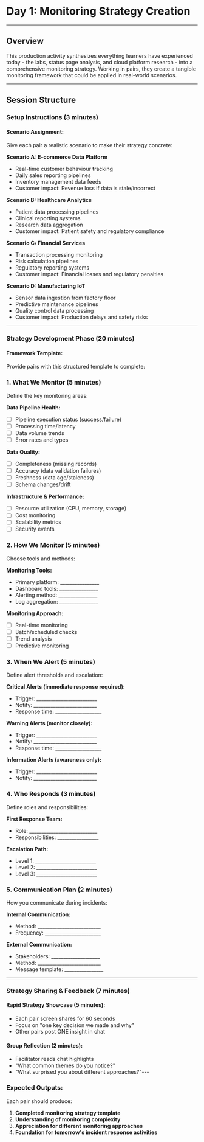 # Day 1: Monitoring Strategy Creation
---

## Overview
This production activity synthesizes everything learners have experienced today - the labs, status page analysis, and cloud platform research - into a comprehensive monitoring strategy. Working in pairs, they create a tangible monitoring framework that could be applied in real-world scenarios.

---

## Session Structure

### Setup Instructions (3 minutes)

#### Scenario Assignment:
Give each pair a realistic scenario to make their strategy concrete:

**Scenario A: E-commerce Data Platform**

- Real-time customer behaviour tracking
- Daily sales reporting pipelines  
- Inventory management data feeds
- Customer impact: Revenue loss if data is stale/incorrect

**Scenario B: Healthcare Analytics**

- Patient data processing pipelines
- Clinical reporting systems
- Research data aggregation
- Customer impact: Patient safety and regulatory compliance

**Scenario C: Financial Services**

- Transaction processing monitoring
- Risk calculation pipelines
- Regulatory reporting systems
- Customer impact: Financial losses and regulatory penalties

**Scenario D: Manufacturing IoT**

- Sensor data ingestion from factory floor
- Predictive maintenance pipelines
- Quality control data processing
- Customer impact: Production delays and safety risks

---

### Strategy Development Phase (20 minutes)

#### Framework Template:
Provide pairs with this structured template to complete:

### **1. What We Monitor (5 minutes)**
Define the key monitoring areas:

**Data Pipeline Health:**

- [ ] Pipeline execution status (success/failure)
- [ ] Processing time/latency
- [ ] Data volume trends
- [ ] Error rates and types

**Data Quality:**

- [ ] Completeness (missing records)
- [ ] Accuracy (data validation failures)  
- [ ] Freshness (data age/staleness)
- [ ] Schema changes/drift

**Infrastructure & Performance:**

- [ ] Resource utilization (CPU, memory, storage)
- [ ] Cost monitoring
- [ ] Scalability metrics
- [ ] Security events

### **2. How We Monitor (5 minutes)**
Choose tools and methods:

**Monitoring Tools:**

- Primary platform: ________________
- Dashboard tools: ________________
- Alerting method: ________________
- Log aggregation: ________________

**Monitoring Approach:**

- [ ] Real-time monitoring
- [ ] Batch/scheduled checks
- [ ] Trend analysis
- [ ] Predictive monitoring

### **3. When We Alert (5 minutes)**
Define alert thresholds and escalation:

**Critical Alerts (immediate response required):**

- Trigger: _________________________
- Notify: __________________________
- Response time: ___________________

**Warning Alerts (monitor closely):**

- Trigger: _________________________
- Notify: __________________________
- Response time: ___________________

**Information Alerts (awareness only):**

- Trigger: _________________________
- Notify: __________________________

### **4. Who Responds (3 minutes)**
Define roles and responsibilities:

**First Response Team:**

- Role: ____________________________
- Responsibilities: _________________

**Escalation Path:**

- Level 1: _________________________
- Level 2: _________________________
- Level 3: _________________________

### **5. Communication Plan (2 minutes)**
How you communicate during incidents:

**Internal Communication:**

- Method: __________________________
- Frequency: _______________________

**External Communication:**

- Stakeholders: ____________________
- Method: __________________________
- Message template: ________________

---

### Strategy Sharing & Feedback (7 minutes)

#### Rapid Strategy Showcase (5 minutes):
- Each pair screen shares for 60 seconds
- Focus on "one key decision we made and why"
- Other pairs post ONE insight in chat

#### Group Reflection (2 minutes):
- Facilitator reads chat highlights
- "What common themes do you notice?"
- "What surprised you about different approaches?"---

### Expected Outputs:
Each pair should produce:

1. **Completed monitoring strategy template**
2. **Understanding of monitoring complexity**
3. **Appreciation for different monitoring approaches**
4. **Foundation for tomorrow's incident response activities**
